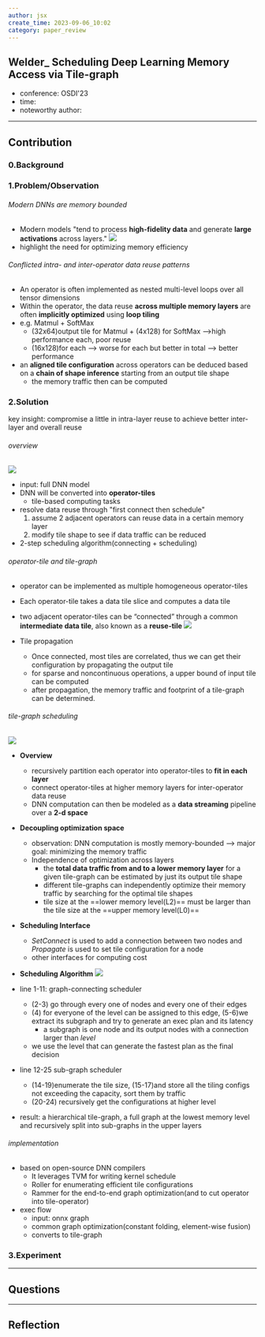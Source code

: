 ```yaml
---
author: jsx
create_time: 2023-09-06_10:02
category: paper_review
---
```

## Welder_ Scheduling Deep Learning Memory Access via Tile-graph 
- conference: OSDI'23
- time:
- noteworthy author:
---
## Contribution
### 0.Background

### 1.Problem/Observation
###### Modern DNNs are memory bounded
- Modern models "tend to process **high-fidelity data** and generate **large activations** across layers."
![](attachments/Pasted%20image%2020230907104715.png)
- highlight the need for optimizing memory efficiency

###### Conflicted intra- and inter-operator data reuse patterns
- An operator is often implemented as nested multi-level loops over all tensor dimensions
- Within the operator, the data reuse **across multiple memory layers** are often **implicitly optimized** using **loop tiling** 
- e.g. Matmul + SoftMax
	- (32x64)output tile for Matmul + (4x128) for SoftMax -->high performance each, poor reuse
	- (16x128)for each --> worse for each but better in total --> better performance
- an **aligned tile configuration** across operators can be deduced based on a **chain of shape inference** starting from an output tile shape
	- the memory traffic then can be computed
### 2.Solution
key insight: compromise a little in intra-layer reuse to achieve better inter-layer and overall reuse
###### overview
![](attachments/Pasted%20image%2020230907194816.png)
- input: full DNN model
- DNN will be converted into **operator-tiles**
	- tile-based computing tasks
- resolve data reuse through "first connect then schedule"
	1. assume 2 adjacent operators can reuse data in a certain memory layer
	2. modify tile shape to see if data traffic can be reduced
- 2-step scheduling algorithm(connecting + scheduling)

###### operator-tile and tile-graph
- operator can be implemented as multiple homogeneous operator-tiles
- Each operator-tile takes a data tile slice and computes a data tile
- two adjacent operator-tiles can be “connected” through a common **intermediate data tile**, also known as a **reuse-tile**
![](attachments/Pasted%20image%2020230907195915.png)

- Tile propagation
	-  Once connected, most tiles are correlated, thus we can get their configuration by propagating the output tile
	- for sparse and noncontinuous operations, a upper bound of input tile can be computed
	- after propagation, the memory traffic and footprint of a tile-graph can be determined.

###### tile-graph scheduling
![](attachments/Pasted%20image%2020230908100908.png)
- **Overview**
	- recursively partition each operator into operator-tiles to **fit in each layer**
	- connect operator-tiles at higher memory layers for inter-operator data reuse
	- DNN computation can then be modeled as a **data streaming** pipeline over a **2-d space**

- **Decoupling optimization space**
	- observation: DNN computation is mostly memory-bounded --> major goal: minimizing the memory traffic
	- Independence of optimization across layers
		- the **total data traffic from and to a lower memory layer** for a given tile-graph can be estimated by just its output tile shape
		- different tile-graphs can independently optimize their memory traffic by searching for the optimal tile shapes
		- tile size at the ==lower memory level(L2)== must be larger than the tile size at the ==upper memory level(L0)==
- **Scheduling Interface**
	- *SetConnect* is used to add a connection between two nodes and *Propagate* is used to set tile configuration for a node
	- other interfaces for computing cost
- **Scheduling Algorithm**
![](attachments/Pasted%20image%2020230908104552.png)
- line 1-11: graph-connecting scheduler
	- (2-3) go through every one of nodes and every one of their edges
	- (4) for everyone of the level can be assigned to this edge, (5-6)we extract its subgraph and try to generate an exec plan and its latency
		- a subgraph is one node and its output nodes with a connection larger than *level*
	- we use the level that can generate the fastest plan as the final decision
- line 12-25 sub-graph scheduler
	- (14-19)enumerate the tile size, (15-17)and store all the tiling configs not exceeding the capacity, sort them by traffic
	- (20-24) recursively get the configurations at higher level
- result: a hierarchical tile-graph, a full graph at the lowest memory level and recursively split into sub-graphs in the upper layers

###### implementation
- based on open-source DNN compilers
	- It leverages TVM for writing kernel schedule
	- Roller for enumerating efficient tile configurations 
	- Rammer for the end-to-end graph optimization(and to cut operator into tile-operator)
- exec flow
	- input: onnx graph
	- common graph optimization(constant folding, element-wise fusion)
	- converts to tile-graph

### 3.Experiment

---
## Questions

---
## Reflection

